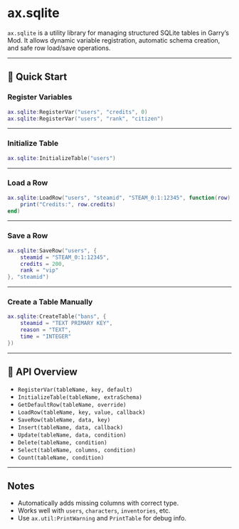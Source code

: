 # ax.sqlite

`ax.sqlite` is a utility library for managing structured SQLite tables in Garry’s Mod. It allows dynamic variable registration, automatic schema creation, and safe row load/save operations.

---

## 📌 Quick Start

### Register Variables

```lua
ax.sqlite:RegisterVar("users", "credits", 0)
ax.sqlite:RegisterVar("users", "rank", "citizen")
```

---

### Initialize Table

```lua
ax.sqlite:InitializeTable("users")
```

---

### Load a Row

```lua
ax.sqlite:LoadRow("users", "steamid", "STEAM_0:1:12345", function(row)
    print("Credits:", row.credits)
end)
```

---

### Save a Row

```lua
ax.sqlite:SaveRow("users", {
    steamid = "STEAM_0:1:12345",
    credits = 200,
    rank = "vip"
}, "steamid")
```

---

### Create a Table Manually

```lua
ax.sqlite:CreateTable("bans", {
    steamid = "TEXT PRIMARY KEY",
    reason = "TEXT",
    time = "INTEGER"
})
```

---

## 🧱 API Overview

- `RegisterVar(tableName, key, default)`
- `InitializeTable(tableName, extraSchema)`
- `GetDefaultRow(tableName, override)`
- `LoadRow(tableName, key, value, callback)`
- `SaveRow(tableName, data, key)`
- `Insert(tableName, data, callback)`
- `Update(tableName, data, condition)`
- `Delete(tableName, condition)`
- `Select(tableName, columns, condition)`
- `Count(tableName, condition)`

---

## Notes

- Automatically adds missing columns with correct type.
- Works well with `users`, `characters`, `inventories`, etc.
- Use `ax.util:PrintWarning` and `PrintTable` for debug info.
